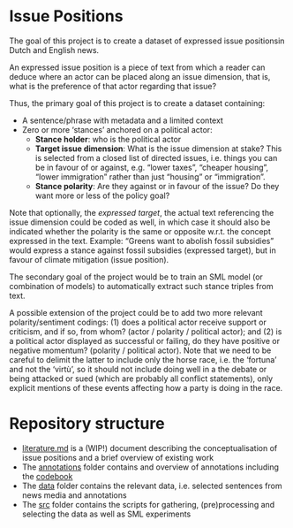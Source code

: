 # Issue Positions

The goal of this project is to create a dataset of expressed issue positionsin Dutch and English news. 

An expressed issue position is a piece of text from which a reader can deduce where an actor can be placed along an issue dimension, that is, what is the preference of that actor regarding that issue? 

Thus, the primary goal of this project is to create a dataset containing:
- A sentence/phrase with metadata and a limited context
- Zero or more ‘stances’ anchored on a political actor:
   - **Stance holder**: who is the political actor  
   - **Target issue dimension**: What is the issue dimension at stake? This is selected from a closed list of directed issues, i.e. things you can be in favour of or against, e.g. “lower taxes”, “cheaper housing”, “lower immigration” rather than just “housing” or “immigration”.
   - **Stance polarity**: Are they against or in favour of the issue? Do they want more or less of the policy goal?

Note that optionally, the *expressed target*, the actual text referencing the issue dimension could be coded as well, in which case it should also be indicated whether the polarity is the same or opposite w.r.t. the concept expressed in the text. Example: “Greens want to abolish fossil subsidies” would express a stance against fossil subsidies (expressed target), but in favour of climate mitigation (issue position). 

The secondary goal of the project would be to train an SML model (or combination of models) to automatically extract such stance triples from text. 

A possible extension of the project could be to add two more relevant polarity/sentiment codings: (1) does a political actor receive support or criticism, and if so, from whom? (actor / polarity / political actor); and (2) is a political actor displayed as successful or failing, do they have positive or negative momentum? (polarity / political actor). Note that we need to be careful to delimit the latter to include only the horse race, i.e. the ‘fortuna’ and not the ‘virtù’, so it should not include doing well in a the debate or being attacked or sued (which are probably all conflict statements), only explicit mentions of these events affecting how a party is doing in the race.

# Repository structure

+ [literature.md](literature.md) is a (WIP!) document describing the conceptualisation of issue positions and a brief overview of existing work
+ The [annotations](annotations) folder contains and overview of annotations including the [codebook](annotations/codebook.md)
+ The [data](data) folder contains the relevant data, i.e. selected sentences from news media and annotations
+ The [src](src) folder contains the scripts for gathering, (pre)processing and selecting the data as well as SML experiments
